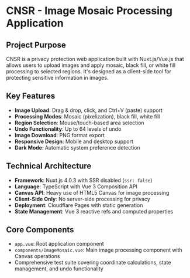 # CNSR - Image Mosaic Processing Application

## Project Purpose

CNSR is a privacy protection web application built with Nuxt.js/Vue.js that allows users to upload images and apply mosaic, black fill, or white fill processing to selected regions. It's designed as a client-side tool for protecting sensitive information in images.

## Key Features

- **Image Upload**: Drag & drop, click, and Ctrl+V (paste) support
- **Processing Modes**: Mosaic (pixelization), black fill, white fill
- **Region Selection**: Mouse/touch-based area selection
- **Undo Functionality**: Up to 64 levels of undo
- **Image Download**: PNG format export
- **Responsive Design**: Mobile and desktop support
- **Dark Mode**: Automatic system preference detection

## Technical Architecture

- **Framework**: Nuxt.js 4.0.3 with SSR disabled (`ssr: false`)
- **Language**: TypeScript with Vue 3 Composition API
- **Canvas API**: Heavy use of HTML5 Canvas for image processing
- **Client-Side Only**: No server-side processing for privacy
- **Deployment**: Cloudflare Pages with static generation
- **State Management**: Vue 3 reactive refs and computed properties

## Core Components

- `app.vue`: Root application component
- `components/ImageMosaic.vue`: Main image processing component with Canvas operations
- Comprehensive test suite covering coordinate calculations, state management, and undo functionality
